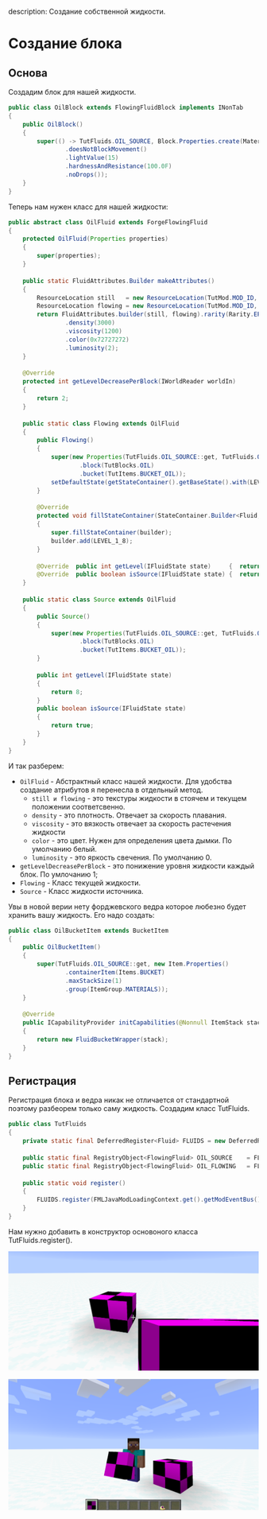 description: Создание собственной жидкости.

# Создание блока

## Основа

Создадим блок для нашей жидкости.

```java
public class OilBlock extends FlowingFluidBlock implements INonTab
{
    public OilBlock() 
    {
        super(() -> TutFluids.OIL_SOURCE, Block.Properties.create(Material.WATER)
                .doesNotBlockMovement()
                .lightValue(15)
                .hardnessAndResistance(100.0F)
                .noDrops());
    }
}
```
Теперь нам нужен класс для нашей жидкости:
```java
public abstract class OilFluid extends ForgeFlowingFluid
{
    protected OilFluid(Properties properties)
    {
        super(properties);
    }

    public static FluidAttributes.Builder makeAttributes()
    {
        ResourceLocation still   = new ResourceLocation(TutMod.MOD_ID, "fluid/oil_still");
        ResourceLocation flowing = new ResourceLocation(TutMod.MOD_ID, "fluid/oil_flow");
        return FluidAttributes.builder(still, flowing).rarity(Rarity.EPIC)
                .density(3000)
                .viscosity(1200)
                .color(0x72727272)
                .luminosity(2);
    }

    @Override
    protected int getLevelDecreasePerBlock(IWorldReader worldIn)
    {
        return 2;
    }

    public static class Flowing extends OilFluid
    {
        public Flowing()
        {
            super(new Properties(TutFluids.OIL_SOURCE::get, TutFluids.OIL_FLOWING::get, makeAttributes())
                    .block(TutBlocks.OIL)
                    .bucket(TutItems.BUCKET_OIL));
            setDefaultState(getStateContainer().getBaseState().with(LEVEL_1_8, 7));
        }

        @Override
        protected void fillStateContainer(StateContainer.Builder<Fluid, IFluidState> builder)
        {
            super.fillStateContainer(builder);
            builder.add(LEVEL_1_8);
        }

        @Override  public int getLevel(IFluidState state)     {  return state.get(LEVEL_1_8); }
        @Override  public boolean isSource(IFluidState state) {  return false;   }
    }

    public static class Source extends OilFluid
    {
        public Source()
        {
            super(new Properties(TutFluids.OIL_SOURCE::get, TutFluids.OIL_FLOWING::get, makeAttributes())
                    .block(TutBlocks.OIL)
                    .bucket(TutItems.BUCKET_OIL));
        }

        public int getLevel(IFluidState state)
        {
            return 8;
        }
        public boolean isSource(IFluidState state)
        {
            return true;
        }
    }
}
```
И так разберем:
* `OilFluid` - Абстрактный класс нашей жидкости. Для удобства создание атрибутов я перенесла в отдельный метод.
    * `still и flowing` - это текстуры жидкости в стоячем и текущем положении соответсвенно.
    * `density` - это плотность. Отвечает за скорость плавания.
    * `viscosity` - это вязкость отвечает за скорость растечения жидкости
    * `color` - это цвет. Нужен для определения цвета дымки. По умолчанию белый.
    * `luminosity` - это яркость свечения. По умолчанию 0.
* `getLevelDecreasePerBlock` - это понижение уровня жидкости каждый блок. По умлочанию 1;
* `Flowing` - Класс текущей жидкости.
* `Source`  - Класс жидкости источника.

Увы в новой верии нету форджевского ведра которое любезно будет хранить вашу жидкость. Его надо создать:
```java
public class OilBucketItem extends BucketItem
{
    public OilBucketItem()
    {
        super(TutFluids.OIL_SOURCE::get, new Item.Properties()
                .containerItem(Items.BUCKET)
                .maxStackSize(1)
                .group(ItemGroup.MATERIALS));
    }

    @Override
    public ICapabilityProvider initCapabilities(@Nonnull ItemStack stack, @Nullable CompoundNBT nbt)
    {
        return new FluidBucketWrapper(stack);
    }
}
```
## Регистрация

Регистрация блока и ведра никак не отличается от стандартной поэтому разбеорем только саму жидкость.
Создадим класс TutFluids.

```java
public class TutFluids
{
    private static final DeferredRegister<Fluid> FLUIDS = new DeferredRegister<>(ForgeRegistries.FLUIDS, TutMod.MOD_ID);

    public static final RegistryObject<FlowingFluid> OIL_SOURCE    = FLUIDS.register("ideal", OilFluid.Source::new);
    public static final RegistryObject<FlowingFluid> OIL_FLOWING   = FLUIDS.register("oil",   OilFluid.Flowing::new);

    public static void register()
    {
        FLUIDS.register(FMLJavaModLoadingContext.get().getModEventBus());
    }
}
```

Нам нужно добавить в конструктор основоного класса TutFluids.register(). 

[![Блок от первого лица](images/face_first.png)](images/face_first.png)

[![Блок от третьего лица](images/face_three.png)](images/face_three.png)
